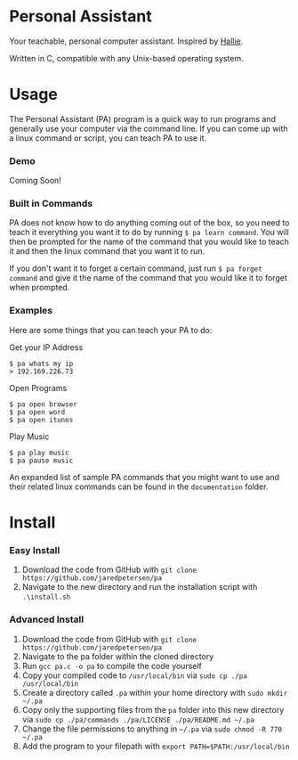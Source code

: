 # Personal Assistant
Your teachable, personal computer assistant. Inspired by
[Hallie](https://github.com/mikemelch/hallie).

Written in C, compatible with any Unix-based operating system.

# Usage
The Personal Assistant (PA) program is a quick way to run programs and generally use your computer via the command line. If you can come up with a linux command or script, you can teach PA to use it.

### Demo
Coming Soon!

### Built in Commands
PA does not know how to do anything coming out of the box, so you need to teach it everything you want it to do by running `$ pa learn command`. You will then be prompted for the name of the command that you would like to teach it and then the linux command that you want it to run.

If you don't want it to forget a certain command, just run `$ pa forget command` and give it the name of the command that you would like it to forget when prompted.

### Examples
Here are some things that you can teach your PA to do:

Get your IP Address
```
$ pa whats my ip
> 192.169.226.73
```

Open Programs
```
$ pa open browser
$ pa open word
$ pa open itunes
```

Play Music
```
$ pa play music
$ pa pause music
```

An expanded list of sample PA commands that you might want to use and their related linux commands can be found in the `documentation` folder.

# Install
### Easy Install
1. Download the code from GitHub with `git clone https://github.com/jaredpetersen/pa`
2. Navigate to the new directory and run the installation script with `.\install.sh`

### Advanced Install
1. Download the code from GitHub with `git clone https://github.com/jaredpetersen/pa`
2. Navigate to the pa folder within the cloned directory
3. Run `gcc pa.c -o pa` to compile the code yourself
4. Copy your compiled code to `/usr/local/bin` via `sudo cp ./pa /usr/local/bin`
5. Create a directory called `.pa` within your home directory with `sudo mkdir ~/.pa`
6. Copy only the supporting files from the `pa` folder into this new directory via `sudo cp ./pa/commands ./pa/LICENSE ./pa/README.md ~/.pa`
7. Change the file permissions to anything in `~/.pa` via `sudo chmod -R 770 ~/.pa`
8. Add the program to your filepath with `export PATH=$PATH:/usr/local/bin`
